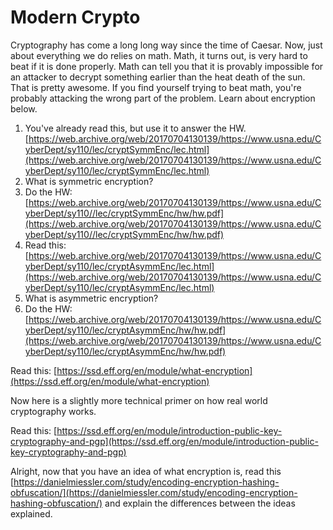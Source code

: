 # Modern Crypto

Cryptography has come a long long way since the time of Caesar. Now, just about everything we do relies on math. Math, it turns out, is very hard to beat if it is done properly. Math can tell you that it is provably impossible for an attacker to decrypt something earlier than the heat death of the sun. That is pretty awesome. If you find yourself trying to beat math, you're probably attacking the wrong part of the problem. Learn about encryption below.

1. You've already read this, but use it to answer the HW. [https://web.archive.org/web/20170704130139/https://www.usna.edu/CyberDept/sy110/lec/cryptSymmEnc/lec.html](https://web.archive.org/web/20170704130139/https://www.usna.edu/CyberDept/sy110/lec/cryptSymmEnc/lec.html)
2. What is symmetric encryption?
3. Do the HW: [https://web.archive.org/web/20170704130139/https://www.usna.edu/CyberDept/sy110//lec/cryptSymmEnc/hw/hw.pdf](https://web.archive.org/web/20170704130139/https://www.usna.edu/CyberDept/sy110//lec/cryptSymmEnc/hw/hw.pdf)
4. Read this: [https://web.archive.org/web/20170704130139/https://www.usna.edu/CyberDept/sy110/lec/cryptAsymmEnc/lec.html](https://web.archive.org/web/20170704130139/https://www.usna.edu/CyberDept/sy110/lec/cryptAsymmEnc/lec.html)
5. What is asymmetric encryption?
6. Do the HW: [https://web.archive.org/web/20170704130139/https://www.usna.edu/CyberDept/sy110/lec/cryptAsymmEnc/hw/hw.pdf](https://web.archive.org/web/20170704130139/https://www.usna.edu/CyberDept/sy110/lec/cryptAsymmEnc/hw/hw.pdf)

Read this: [https://ssd.eff.org/en/module/what-encryption](https://ssd.eff.org/en/module/what-encryption)

Now here is a slightly more technical primer on how real world cryptography works.

Read this: [https://ssd.eff.org/en/module/introduction-public-key-cryptography-and-pgp](https://ssd.eff.org/en/module/introduction-public-key-cryptography-and-pgp)

Alright, now that you have an idea of what encryption is, read this [https://danielmiessler.com/study/encoding-encryption-hashing-obfuscation/](https://danielmiessler.com/study/encoding-encryption-hashing-obfuscation/) and explain the differences between the ideas explained.

